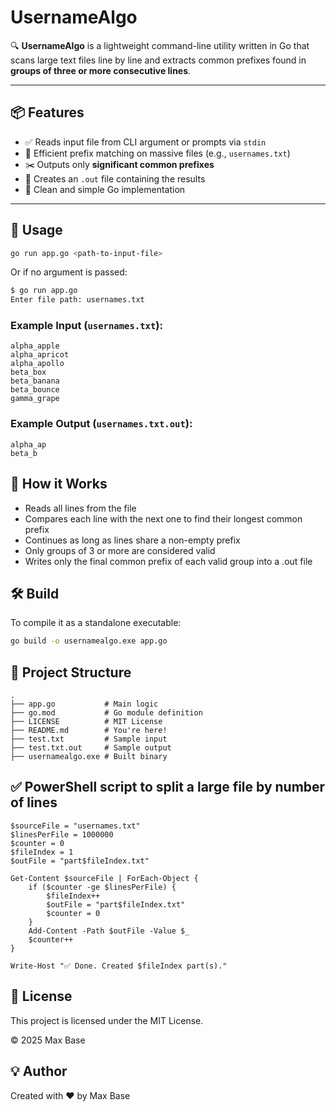 # UsernameAlgo

🔍 **UsernameAlgo** is a lightweight command-line utility written in Go that scans large text files line by line and extracts common prefixes found in **groups of three or more consecutive lines**.

---

## 📦 Features

- ✅ Reads input file from CLI argument or prompts via `stdin`
- 🚀 Efficient prefix matching on massive files (e.g., `usernames.txt`)
- ✂️ Outputs only **significant common prefixes**
- 📝 Creates an `.out` file containing the results
- 🧪 Clean and simple Go implementation

---

## 📂 Usage

```bash
go run app.go <path-to-input-file>
```

Or if no argument is passed:

```bash
$ go run app.go
Enter file path: usernames.txt
```

### Example Input (`usernames.txt`):

```
alpha_apple
alpha_apricot
alpha_apollo
beta_box
beta_banana
beta_bounce
gamma_grape
```

### Example Output (`usernames.txt.out`):

```
alpha_ap
beta_b
```

## 🧠 How it Works

- Reads all lines from the file
- Compares each line with the next one to find their longest common prefix
- Continues as long as lines share a non-empty prefix
- Only groups of 3 or more are considered valid
- Writes only the final common prefix of each valid group into a .out file

## 🛠 Build

To compile it as a standalone executable:

```bash
go build -o usernamealgo.exe app.go
```

## 📁 Project Structure

```
.
├── app.go           # Main logic
├── go.mod           # Go module definition
├── LICENSE          # MIT License
├── README.md        # You're here!
├── test.txt         # Sample input
├── test.txt.out     # Sample output
├── usernamealgo.exe # Built binary
```

## ✅ PowerShell script to split a large file by number of lines

```
$sourceFile = "usernames.txt"
$linesPerFile = 1000000
$counter = 0
$fileIndex = 1
$outFile = "part$fileIndex.txt"

Get-Content $sourceFile | ForEach-Object {
    if ($counter -ge $linesPerFile) {
        $fileIndex++
        $outFile = "part$fileIndex.txt"
        $counter = 0
    }
    Add-Content -Path $outFile -Value $_
    $counter++
}

Write-Host "✅ Done. Created $fileIndex part(s)."
```

## 📄 License

This project is licensed under the MIT License.

© 2025 Max Base

## 💡 Author

Created with ❤️ by Max Base
